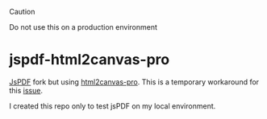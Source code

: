 > [!CAUTION]
> Do not use this on a production environment

# jspdf-html2canvas-pro

[JsPDF](https://github.com/parallax/jsPDF) fork but using [html2canvas-pro](https://www.npmjs.com/package/html2canvas-pro). This is a temporary workaround for this [issue](https://github.com/parallax/jsPDF/issues/3748).

I created this repo only to test jsPDF on my local environment.